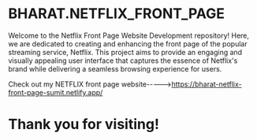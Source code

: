 # BHARAT.NETFLIX_FRONT_PAGE

Welcome to the Netflix Front Page Website Development repository! Here, we are dedicated to creating and enhancing the front page of the popular streaming service, Netflix. This project aims to provide an engaging and visually appealing user interface that captures the essence of Netflix's brand while delivering a seamless browsing experience for users.

Check out my NETFLIX front page website----->https://bharat-netflix-front-page-sumit.netlify.app/

# Thank you for visiting!
